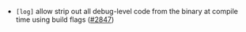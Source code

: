 - `[log]` allow strip out all debug-level code from the binary at compile time using build flags
  ([\#2847](https://github.com/depinnetwork/por-consensus/issues/2847))
